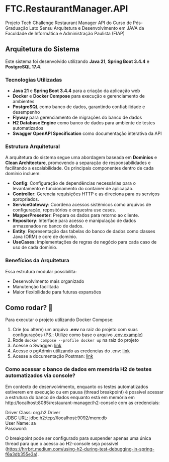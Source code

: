 # FTC.RestaurantManager.API
 Projeto Tech Challenge Restaurant Manager API do Curso de Pós-Graduação Lato Sensu Arquitetura e Desenvolvimento em JAVA da Faculdade de Informática e Administração Paulista (FIAP)

## Arquitetura do Sistema

Este sistema foi desenvolvido utilizando **Java 21**, **Spring Boot 3.4.4** e **PostgreSQL 17.4**.

### Tecnologias Utilizadas
- **Java 21** e **Spring Boot 3.4.4** para a criação da aplicação web
- **Docker** e **Docker Compose** para execução e gerenciamento de ambientes
- **PostgreSQL** como banco de dados, garantindo confiabilidade e desempenho
- **Flyway** para gerenciamento de migrações do banco de dados
- **H2 Database Engine** como banco de dados para ambiente de testes automatizados
- **Swagger OpenAPI Specification** como documentação interativa da API

### Estrutura Arquitetural
A arquitetura do sistema segue uma abordagem baseada em **Domínios** e **Clean Architecture**, promovendo a separação de responsabilidades e facilitando a escalabilidade. Os principais componentes dentro de cada domínio incluem:

- **Config**: Configuração de dependências necessárias para o levantamento e funcionamento do container de aplicação.
- **Controller**: Gerencia requisições HTTP e as direciona para os serviços apropriados.
- **ServiceGateway**: Coordena acessos sistêmicos como arquivos de configuração, repositórios e orquestra use cases.
- **MapperPresenter**: Prepara os dados para retorno ao cliente.
- **Repository**: Interface para acesso e manipulação de dados armazenados no banco de dados.
- **Entity**: Representação das tabelas do banco de dados como classes Java (ORM) e core de domínio.
- **UseCases**: Implementações de regras de negócio para cada caso de uso de cada domínio.

### Benefícios da Arquitetura
Essa estrutura modular possibilita:
- Desenvolvimento mais organizado
- Manutenção facilitada
- Maior flexibilidade para futuras expansões

## Como rodar? 🚀
Para executar o projeto utilizando Docker Compose:
1. Crie (ou altere) um arquivo **.env** na raiz do projeto com suas configurações (PS.: Utilize como base o arquivo [.env.example](.env.example))
2. Rode `docker compose --profile docker up` na raiz do projeto
3. Acesse o Swagger: [link](http://localhost:8085/restaurant-manager/swagger-ui/index.html)
4. Acesse o pgAdmin utilizando as credencias do .env: [link](http://localhost:80)
5. Acesse a documentação Postman: [link](https://documenter.getpostman.com/view/43787842/2sB2qcBfps)

### Como acessar o banco de dados em memória H2 de testes automatizados via console?
Em contexto de desenvolvimento, enquanto os testes automatizados estiverem em execução ou em pausa (thread breakpoint) é possível acessar a estrutura do banco de dados enquanto está em memória em http://localhost:8085/restaurant-manager/h2-console com as credenciais:

Driver Class: org.h2.Driver<br>
JDBC URL: jdbc:h2:tcp://localhost:9092/mem:db<br>
User Name: sa<br>
Password:<br>

O breakpoint pode ser configurado para suspender apenas uma única thread para que o acesso ao H2-console seja possível (https://hrrbrt.medium.com/using-h2-during-test-debugging-in-spring-f6a3db355e3a).
